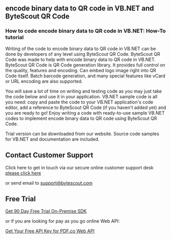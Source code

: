 ## encode binary data to QR code in VB.NET and ByteScout QR Code

### How to code encode binary data to QR code in VB.NET: How-To tutorial

Writing of the code to encode binary data to QR code in VB.NET can be done by developers of any level using ByteScout QR Code. ByteScout QR Code was made to help with encode binary data to QR code in VB.NET. ByteScout QR Code is QR Code generation library. It provides full control on the quality, features and encoding. Can embed logo image right into QR Code itself. Batch barcode generation, and many special features like vCard or URL encoding are also supported.

You will save a lot of time on writing and testing code as you may just take the code below and use it in your application. VB.NET sample code is all you need: copy and paste the code to your VB.NET application's code editor, add a reference to ByteScout QR Code (if you haven't added yet) and you are ready to go! Enjoy writing a code with ready-to-use sample VB.NET codes to implement encode binary data to QR code using ByteScout QR Code.

Trial version can be downloaded from our website. Source code samples for VB.NET and documentation are included.

## Contact Customer Support

Click here to get in touch via our secure online customer support desk [please click here](https://bytescout.zendesk.com/hc/en-us/requests/new?subject=ByteScout%20QR%20Code%20Question)

or send email to [support@bytescout.com](mailto:support@bytescout.com?subject=ByteScout%20QR%20Code%20Question) 

## Free Trial

[Get 90 Day Free Trial On-Premise SDK](https://bytescout.com/download/web-installer?utm_source=github-readme)

or if you are looking for pay as you go online Web API:

[Get Your Free API Key for PDF.co Web API](https://pdf.co/documentation/api?utm_source=github-readme)
